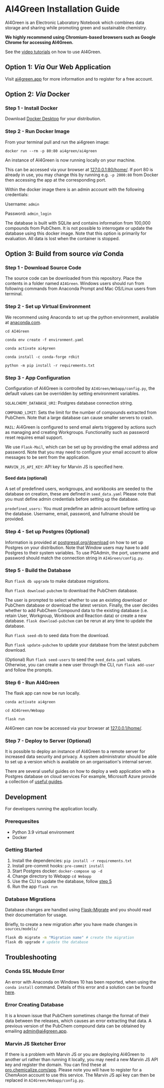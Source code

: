 # AI4Green Installation Guide

AI4Green is an Electronic Laboratory Notebook which combines data storage and sharing while promoting green and sustainable chemistry.

**We highly recommend using Chromium-based browsers such as Google Chrome for accessing AI4Green.**

See the [video tutorials](https://youtube.com/playlist?list=PL7u_tOd0vTynC0tgWt0cb7jLlnEoDwiO4) on how to use AI4Green.

## Option 1: _Via_ Our Web Application

Visit [ai4green.app](https://ai4green.app/) for more information and to register for a free account.

## Option 2: _Via_ Docker

### Step 1 - Install Docker

Download [Docker Desktop](https://docs.docker.com/get-docker/) for your distribution.

### Step 2 - Run Docker Image

From your terminal pull and run the ai4green image:

`docker run --rm -p 80:80 ai4green/ai4green`

An instance of AI4Green is now running locally on your machine.

This can be accessed via your browser at [127.0.0.1:80/home/](127.0.0.1:80/home/). If port 80 is already in use, you may change this by running e.g. `-p 2000:80` from Docker then accessing the app at the corresponding port.

Within the docker image there is an admin account with the following credentials:

Username: `admin`

Password: `admin_login`

The database is built with SQLite and contains information from 100,000 compounds from PubChem. It is not possible to interrogate or update the database using this docker image. Note that this option is primarily for evaluation. All data is lost when the container is stopped.

## Option 3: Build from source _via_ Conda

### Step 1 - Download Source Code

The source code can be downloaded from this repository. Place the contents in a folder named `AI4Green`.
Windows users should run from following commands from Anaconda Prompt and Mac OS/Linux users from terminal.

### Step 2 - Set up Virtual Environment

We recommend using Anaconda to set up the python environment, available at [anaconda.com](https://www.anaconda.com/).

`cd AI4Green`

`conda env create -f environment.yaml`

`conda activate ai4green`

`conda install -c conda-forge rdkit`

`python -m pip install -r requirements.txt`

### Step 3 - App Configuration

Configuration of AI4Green is controlled by `AI4Green/Webapp/config.py`, the default values can be overridden by setting environment variables.

`SQLALCHEMY_DATABASE_URI`: Postgres database connection string.

`COMPOUND_LIMIT`: Sets the limit for the number of compounds extracted from PubChem. Note that a large database can cause smaller servers to crash.

`MAIL`: Ai4Green is configured to send email alerts triggered by actions such as managing and creating Workgroups. Functionality such as password reset requires email support.

We use `Flask-Mail`, which can be set up by providing the email address and password. Note that you may need to configure your email account to allow messages to be sent from the application.

`MARVIN_JS_API_KEY`: API key for Marvin JS is specified here.

#### Seed data (optional)

A set of predefined users, workgroups, and workbooks are seeded to the database on creation, these are defined in `seed_data.yaml`
Please note that you must define admin credentials before setting up the database.

`predefined_users:`
You must predefine an admin account before setting up the database. Username, email, password, and fullname should be provided.

### Step 4 - Set up Postgres (Optional)

Information is provided at [postgresql.org/download](https://www.postgresql.org/download/) on how to set up Postgres on your distribution.
Note that Window users may have to add Postgres to their system variables. To use PGAdmin, the port, username and password should match the connection string in `AI4Green/config.py`.

### Step 5 - Build the Database

Run `flask db upgrade` to make database migrations.

Run `flask download-pubchem` to download the PubChem database.

The user is prompted to select whether to use an existing download or PubChem database or download the latest version.
Finally, the user decides whether to add PubChem Compound data to the existing database (i.e. retain User, Workgroup, Workbook and Reaction data) or create a new database.
`flask download-pubchem` can be rerun at any time to update the database.

Run `flask seed-db` to seed data from the download.

Run `flask update-pubchem` to update your database from the latest pubchem download.

(Optional) Run `flask seed-users` to seed the `seed_data.yaml` values. Otherwise, you can create a new user through the CLI, run `flask add-user` and follow the prompts.

### Step 6 - Run AI4Green

The flask app can now be run locally.

`conda activate ai4green`

`cd AI4Green/Webapp`

`flask run`

AI4Green can now be accessed via your browser at [127.0.0.1/home/](127.0.0.1/home/).

### Step 7 - Deploy to Server (Optional)

It is possible to deploy an instance of AI4Green to a remote server for increased data security and privacy. A system administrator should be able to set up a version which is available on an organisation's internal server.

There are several useful guides on how to deploy a web application with a Postgres database on cloud services For example, Microsoft Azure provide a collection of [useful guides](https://learn.microsoft.com/en-us/azure/?product=popular).

## Development

For developers running the application locally.

### Prerequesites

- Python 3.9 virtual environment
- Docker

### Getting Started

1. Install the dependencies: `pip install -r requirements.txt`
2. Install pre-commit hooks: `pre-commit install`
3. Start Postgres docker: `docker-compose up -d`
4. Change directory to Webapp `cd Webapp`
5. Use the CLI to update the database, follow [step 5](#step-5---build-the-database)
6. Run the app `flask run`

### Database Migrations

Database changes are handled using [Flask-Migrate](https://flask-migrate.readthedocs.io/en/latest/#) and you should read their documentation for usage.

Briefly, to create a new migration after you have made changes in `sources/models/`

```bash
flask db migrate -m "Migration name" # create the migration
flask db upgrade # update the database
```

## Troubleshooting

### Conda SSL Module Error

An error with Anaconda on Windows 10 has been reported, when using the `conda install` command. Details of this error and a solution can be found [here](https://github.com/conda/conda/issues/8273).

### Error Creating Database

It is a known issue that PubChem sometimes change the format of their data between the releases, which causes an error extracting that data.
A previous version of the PubChem compound data can be obtained by emailing [admin@ai4green.app](mailto:admin@ai4green.app).

### Marvin JS Sketcher Error

If there is a problem with Marvin JS or you are deploying AI4Green to another url rather than running it locally, you may need a new Marvin JS API key and register the domain. You can find these at [pro.chemicalize.com/app](https://pro.chemicalize.com/app/marvin/settings). Please note you will have to register for a ChemAxon account to use this service. The Marvin JS api key can then be replaced in `AI4Green/Webapp/config.py`.
